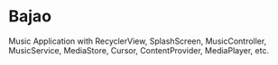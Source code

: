# Bajao

Music Application with RecyclerView, SplashScreen, MusicController, MusicService, MediaStore, Cursor, ContentProvider, MediaPlayer, etc.
